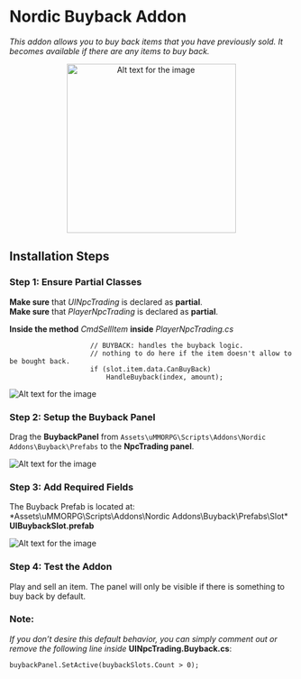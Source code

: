# Nordic Buyback Addon
*This addon allows you to buy back items that you have previously sold. It becomes available if there are any items to buy back.*

<center> <img src="https://jokeoverflow.xyz/Install-Guides/Buyback/preview3.png" width="300" alt="Alt text for the image"> </center>

## **Installation Steps**
### **Step 1**: **Ensure Partial Classes**

**Make sure** that *UINpcTrading* is declared as **partial**. 
<br>
**Make sure** that *PlayerNpcTrading* is declared as **partial**.

**Inside the method** *CmdSellItem* **inside** *PlayerNpcTrading.cs*
```
                    // BUYBACK: handles the buyback logic.
                    // nothing to do here if the item doesn't allow to be bought back.
                    if (slot.item.data.CanBuyBack)
                        HandleBuyback(index, amount);
```
![Alt text for the image](https://jokeoverflow.xyz/Install-Guides/Buyback/step4.png)

### **Step 2**: **Setup the Buyback Panel**
Drag the **BuybackPanel** from ``Assets\uMMORPG\Scripts\Addons\Nordic Addons\Buyback\Prefabs`` to the **NpcTrading panel**.

![Alt text for the image](https://jokeoverflow.xyz/Install-Guides/Buyback/step2.png)

### **Step 3**: **Add Required Fields**
The Buyback Prefab is located at:
*Assets\uMMORPG\Scripts\Addons\Nordic Addons\Buyback\Prefabs\Slot\* **UIBuybackSlot.prefab**

![Alt text for the image](https://jokeoverflow.xyz/Install-Guides/Buyback/step3.png)

### **Step 4**: **Test the Addon**
Play and sell an item. The panel will only be visible if there is something to buy back by default.

### Note:
*If you don’t desire this default behavior, you can simply comment out or remove the following line inside* **UINpcTrading.Buyback.cs**:

```
buybackPanel.SetActive(buybackSlots.Count > 0);
